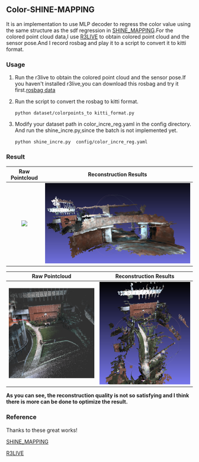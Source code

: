 ## Color-SHINE-MAPPING

It is an implementation to use MLP decoder to regress the color value using the same structure as the sdf regression in [SHINE_MAPPING](https://github.com/PRBonn/SHINE_mapping/issues/24).For the colored point cloud data,I use [R3LIVE](https://github.com/hku-mars/r3live/) to obtain colored point cloud and the sensor pose.And I record rosbag and play it to a script to convert it to kitti format.

### Usage

1. Run the r3live to obtain the colored point cloud and the sensor pose.If you haven't installed r3live,you can download this rosbag and try it first.[rosbag data](https://drive.google.com/file/d/1CccP_ii59UB_HPr5pQj-noFEpS86zUe7/view?usp=drive_link)
  
2. Run the script to convert the rosbag to kitti format.
   ```
   python dataset/colorpoints_to kitti_format.py
   ```

3. Modify your dataset path in color_incre_reg.yaml in the  config directory. And run the shine_incre.py,since the batch is not implemented yet.
   ```
   python shine_incre.py  config/color_incre_reg.yaml
   ```

### Result 


Raw Pointcloud | Reconstruction Results |
:-: | :-: |
<img src='https://github.com/ZorAttC/COLOR_SHINE_MAPPING/blob/master/IMG/2023-12-22%2020-36-17%20%E7%9A%84%E5%B1%8F%E5%B9%95%E6%88%AA%E5%9B%BE.png'> | <img src='https://github.com/ZorAttC/COLOR_SHINE_MAPPING/blob/master/IMG/2023-12-20%2022-38-00%20%E7%9A%84%E5%B1%8F%E5%B9%95%E6%88%AA%E5%9B%BE.png'> |


Raw Pointcloud | Reconstruction Results |
:-: | :-: |
<img src='https://github.com/ZorAttC/COLOR_SHINE_MAPPING/blob/master/IMG/2023-12-22%2020-33-58%20%E7%9A%84%E5%B1%8F%E5%B9%95%E6%88%AA%E5%9B%BE.png'> | <img src='https://github.com/ZorAttC/COLOR_SHINE_MAPPING/blob/master/IMG/2023-12-20%2022-39-17%20%E7%9A%84%E5%B1%8F%E5%B9%95%E6%88%AA%E5%9B%BE.png'> |


**As you can see, the reconstruction quality is not so satisfying and I think there is more can be done to optimize the result.**
### Reference
Thanks to these great works!

[SHINE_MAPPING](https://github.com/PRBonn/SHINE_mapping/issues/24)

[R3LIVE](https://github.com/hku-mars/r3live/)
